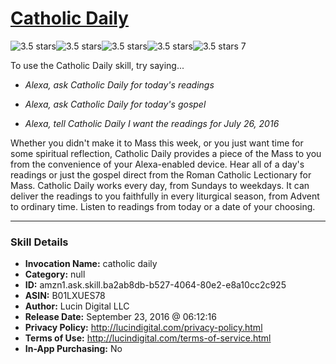 # [Catholic Daily](http://alexa.amazon.com/#skills/amzn1.ask.skill.ba2ab8db-b527-4064-80e2-e8a10cc2c925)
![3.5 stars](../../images/ic_star_black_18dp_1x.png)![3.5 stars](../../images/ic_star_black_18dp_1x.png)![3.5 stars](../../images/ic_star_black_18dp_1x.png)![3.5 stars](../../images/ic_star_half_black_18dp_1x.png)![3.5 stars](../../images/ic_star_border_black_18dp_1x.png) 7

To use the Catholic Daily skill, try saying...

* *Alexa, ask Catholic Daily for today's readings*

* *Alexa, ask Catholic Daily for today's gospel*

* *Alexa, tell Catholic Daily I want the readings for July 26, 2016*

Whether you didn't make it to Mass this week, or you just want time for some spiritual reflection, Catholic Daily provides a piece of the Mass to you from the convenience of your Alexa-enabled device. Hear all of a day's readings or just the gospel direct from the Roman Catholic Lectionary for Mass. Catholic Daily works every day, from Sundays to weekdays. It can deliver the readings to you faithfully in every liturgical season, from Advent to ordinary time. Listen to readings from today or a date of your choosing.

***

### Skill Details

* **Invocation Name:** catholic daily
* **Category:** null
* **ID:** amzn1.ask.skill.ba2ab8db-b527-4064-80e2-e8a10cc2c925
* **ASIN:** B01LXUES78
* **Author:** Lucin Digital LLC
* **Release Date:** September 23, 2016 @ 06:12:16
* **Privacy Policy:** http://lucindigital.com/privacy-policy.html
* **Terms of Use:** http://lucindigital.com/terms-of-service.html
* **In-App Purchasing:** No
